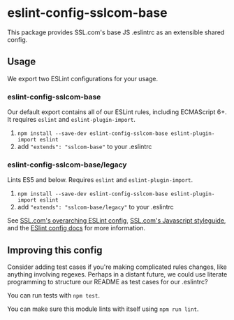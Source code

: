 # eslint-config-sslcom-base

This package provides SSL.com's base JS .eslintrc as an extensible shared config.

## Usage

We export two ESLint configurations for your usage.

### eslint-config-sslcom-base

Our default export contains all of our ESLint rules, including ECMAScript 6+. It requires `eslint` and `eslint-plugin-import`.

1. `npm install --save-dev eslint-config-sslcom-base eslint-plugin-import eslint`
2. add `"extends": "sslcom-base"` to your .eslintrc

### eslint-config-sslcom-base/legacy

Lints ES5 and below. Requires `eslint` and `eslint-plugin-import`.

1. `npm install --save-dev eslint-config-sslcom-base eslint-plugin-import eslint`
2. add `"extends": "sslcom-base/legacy"` to your .eslintrc

See [SSL.com's overarching ESLint config](https://npmjs.com/eslint-config-sslcom), [SSL.com's Javascript styleguide](https://github.com/sslcom/javascript), and the [ESlint config docs](http://eslint.org/docs/user-guide/configuring#extending-configuration-files) for more information.

## Improving this config

Consider adding test cases if you're making complicated rules changes, like anything involving regexes. Perhaps in a distant future, we could use literate programming to structure our README as test cases for our .eslintrc?

You can run tests with `npm test`.

You can make sure this module lints with itself using `npm run lint`.
